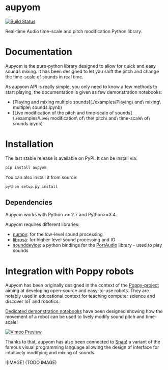 # aupyom

[![Build Status](https://travis-ci.org/pierre-rouanet/aupyom.svg?branch=master)](https://travis-ci.org/pierre-rouanet/aupyom)

Real-time Audio time-scale and pitch modification Python library.

# Documentation

Aupyom is the pure-python library designed to allow for quick and easy sounds mixing. It has been designed to let you shift the pitch and change the time-scale of sounds in real time.

As aupyom API is really simple, you only need to know a few methods to start playing, the documentation is given as few demonstration notebooks:

* [Playing and mixing multiple sounds](./examples/Playing\ and\ mixing\ multiple\ sounds.ipynb)
* [Live modification of the pitch and time-scale of sounds](./examples/Live\ modification\ of\ the\ pitch\ and\ time-scale\ of\ sounds.ipynb)

# Installation

The last stable release is available on PyPI. It can be install via:

```bash
pip install aupyom
```

You can also install it from source:
```bash
python setup.py install
```

## Dependencies

Aupyom works with Python >= 2.7 and Python>=3.4.

Aupyom requires different libraries:
* [numpy](http://www.numpy.org): for the low-level sound processing
* [librosa](https://github.com/bmcfee/librosa): for higher-level sound processing and IO
* [sounddevice](http://python-sounddevice.readthedocs.org/): a python bindings for the [PortAudio](http://www.portaudio.com) library - used to play sounds

# Integration with Poppy robots

Aupyom has been originally designed in the context of the [Poppy-project](https://www.poppy-project.org) aiming at developing open-source and easy-to-use robots. They are notably used in educational context for teaching computer science and discover IoT and robotics.

[Dedicated demonstration notebooks]() have been designed showing how the movement of a robot can be used to lively modify sound pitch and time-scale!

[![Vimeo Preview](./doc/vimeo-preview.jpg)](https://vimeo.com/107599850)

Thanks to that, aupyom has also been connected to [Snap!](http://snap.berkeley.edu) a variant of the famous visual programming language allowing the design of interface for intuitively modifying and mixing of sounds.

![IMAGE] (TODO IMAGE)
